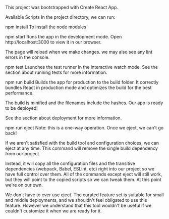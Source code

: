 This project was bootstrapped with Create React App.

Available Scripts
In the project directory, we can run:

npm install To install the node modules

npm start
Runs the app in the development mode.
Open http://localhost:3000 to view it in our browser.

The page will reload when we make changes.
we may also see any lint errors in the console.

npm test
Launches the test runner in the interactive watch mode.
See the section about running tests for more information.

npm run build
Builds the app for production to the build folder.
It correctly bundles React in production mode and optimizes the build for the best performance.

The build is minified and the filenames include the hashes.
Our app is ready to be deployed!

See the section about deployment for more information.

npm run eject
Note: this is a one-way operation. Once we eject, we can't go back!

If we aren't satisfied with the build tool and configuration choices, we can eject at any time. This command will remove the single build dependency from our project.

Instead, it will copy all the configuration files and the transitive dependencies (webpack, Babel, ESLint, etc) right into our project so we have full control over them. All of the commands except eject will still work, but they will point to the copied scripts so we can tweak them. At this point we're on our own.

We don't have to ever use eject. The curated feature set is suitable for small and middle deployments, and we shouldn't feel obligated to use this feature. However we understand that this tool wouldn't be useful if we couldn't customize it when we are ready for it.
